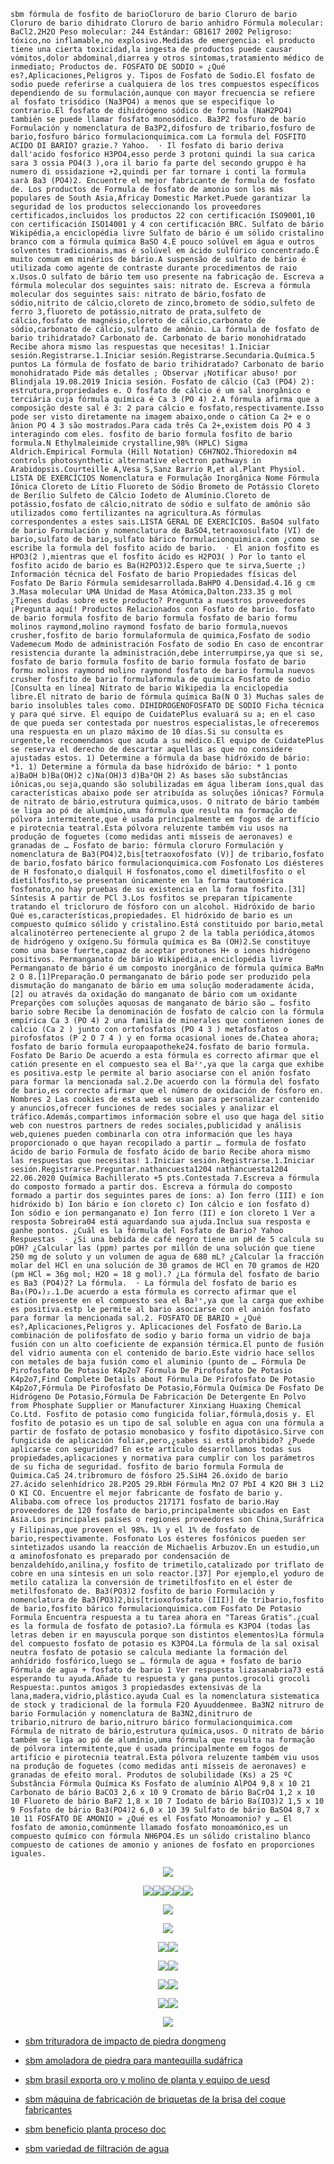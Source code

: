 
```
sbm fórmula de fosfito de barioCloruro de bario Cloruro de bario Cloruro de bario dihidrato Cloruro de bario anhidro Fórmula molecular: BaCl2.2H2O Peso molecular: 244 Estándar: GB1617 2002 Peligroso: tóxico,no inflamable,no explosivo.Medidas de emergencia: el producto tiene una cierta toxicidad,la ingesta de productos puede causar vómitos,dolor abdominal,diarrea y otros síntomas,tratamiento médico de inmediato; Productos de. FOSFATO DE SODIO » ¿Qué es?,Aplicaciones,Peligros y. Tipos de Fosfato de Sodio.El fosfato de sodio puede referirse a cualquiera de los tres compuestos específicos dependiendo de su formulación,aunque con mayor frecuencia se refiere al fosfato trisódico (Na3PO4) a menos que se especifique lo contrario.El fosfato de dihidrógeno sódico de formula (NaH2PO4) también se puede llamar fosfato monosódico. Ba3P2 fosfuro de bario Formulación y nomenclatura de Ba3P2,difosfuro de tribario,fosfuro de bario,fosfuro bárico formulacionquimica.com La formula del FOSFITO ACIDO DI BARIO? grazie.? Yahoo.  · Il fosfato di bario deriva dall'acido fosforico H3PO4,esso perde 3 protoni quindi la sua carica sara 3 ossia PO4(3 ),ora il bario fa parte del secondo gruppo è ha numero di ossidazione +2,quindi per far tornare i conti la formula sarà Ba3 (PO4)2. Encuentre el mejor fabricante de formula de fosfato de. Los productos de Formula de fosfato de amonio son los más populares de South Asia,Africay Domestic Market.Puede garantizar la seguridad de los productos seleccionando los proveedores certificados,incluidos los productos 22 con certificación ISO9001,10 con certificación ISO14001 y 4 con certificación BRC. Sulfato de bário Wikipédia,a enciclopédia livre Sulfato de bário é um sólido cristalino branco com a fórmula química BaSO 4.É pouco solúvel em água e outros solventes tradicionais,mas é solúvel em ácido sulfúrico concentrado.É muito comum em minérios de bário.A suspensão de sulfato de bário é utilizada como agente de contraste durante procedimentos de raio x.Usos.O sulfato de bário tem uso presente na fabricação de. Escreva a fórmula molecular dos seguintes sais: nitrato de. Escreva a fórmula molecular dos seguintes sais: nitrato de bário,fosfato de sódio,nitrito de cálcio,cloreto de zinco,brometo de sódio,sulfeto de ferro 3,fluoreto de potássio,nitrato de prata,sulfeto de cálcio,fosfato de magnésio,cloreto de cálcio,carbonato de sódio,carbonato de cálcio,sulfato de amônio. La fórmula de fosfato de bario trihidratado? Carbonato de. Carbonato de bario monohidratado Recibe ahora mismo las respuestas que necesitas! 1.Iniciar sesión.Registrarse.1.Iniciar sesión.Registrarse.Secundaria.Química.5 puntos La fórmula de fosfato de bario trihidratado? Carbonato de bario monohidratado Pide más detalles ; Observar ¡Notificar abuso! por Blindjala 19.08.2019 Inicia sesión. Fosfato de cálcio (Ca3 (PO4) 2): estrutura,propriedades e. O fosfato de cálcio é um sal inorgânico e terciária cuja fórmula química é Ca 3 (PO 4) 2.A fórmula afirma que a composição deste sal é 3: 2 para cálcio e fosfato,respectivamente.Isso pode ser visto diretamente na imagem abaixo,onde o cátion Ca 2+ e o ânion PO 4 3 são mostrados.Para cada três Ca 2+,existem dois PO 4 3 interagindo com eles. fosfito de bario formula fosfito de bario formula.N Ethylmaleimide crystalline,98% (HPLC) Sigma Aldrich.Empirical Formula (Hill Notation) C6H7NO2.Thioredoxin m4 controls photosynthetic alternative electron pathways in Arabidopsis.Courteille A,Vesa S,Sanz Barrio R,et al.Plant Physiol. LISTA DE EXERCÍCIOS Nomenclatura e Formulação Inorgânica Nome Fórmula Iônica Cloreto de Lítio Fluoreto de Sódio Brometo de Potássio Cloreto de Berílio Sulfeto de Cálcio Iodeto de Alumínio.Cloreto de potássio,fosfato de cálcio,nitrato de sódio e sulfato de amônio são utilizados como fertilizantes na agricultura.As fórmulas correspondentes a estes sais.LISTA GERAL DE EXERCÍCIOS. BaSO4 sulfato de bario Formulación y nomenclatura de BaSO4,tetraoxosulfato (VI) de bario,sulfato de bario,sulfato bárico formulacionquimica.com ¿como se escribe la formula del fosfito acido de bario.  · El anion fosfito es HPO3(2 ),mientras que el fosfito ácido es H2PO3( ) Por lo tanto el fosfito acido de bario es Ba(H2PO3)2.Espero que te sirva,Suerte ;) Información técnica del Fosfato de bario Propiedades físicas del Fosfato De Bario Fórmula semidesarrollada.BaHPO 4.Densidad.4.16 g cm 3.Masa molecular UMA Unidad de Masa Atómica,Dalton.233.35 g mol ¿Tienes dudas sobre este producto? Pregunta a nuestros proveedores ¡Pregunta aquí! Productos Relacionados con Fosfato de bario. fosfato de bario formula fosfito de bario formula fosfato de bario formu molinos raymond,molino raymond fosfato de bario formula,nuevos crusher,fosfito de bario formulaformula de quimica,Fosfato de sodio Vademecum Modo de administración Fosfato de sodio En caso de encontrar resistencia durante la administración,debe interrumpirse,ya que si se, fosfato de bario formula fosfito de bario formula fosfato de bario formu molinos raymond molino raymond fosfato de bario formula nuevos crusher fosfito de bario formulaformula de quimica Fosfato de sodio [Consulta en línea] Nitrato de bario Wikipedia la enciclopedia libre.El nitrato de bario de fórmula química Ba(N O 3) Muchas sales de bario insolubles tales como. DIHIDROGENOFOSFATO DE SODIO Ficha técnica y para qué sirve. El equipo de CuidatePlus evaluará su a; en el caso de que pueda ser contestada por nuestros especialistas,le ofreceremos una respuesta en un plazo máximo de 10 días.Si su consulta es urgente,le recomendamos que acuda a su médico.El equipo de CuidatePlus se reserva el derecho de descartar aquellas as que no considere ajustadas estos. 1) Determine a fórmula da base hidróxido de bário: *1. 1) Determine a fórmula da base hidróxido de bário: * 1 ponto a)BaOH b)Ba(OH)2 c)Na(OH)3 d)Ba²OH 2) As bases são substâncias iônicas,ou seja,quando são solubilizadas em água liberam íons,qual das características abaixo pode ser atribuída as soluções iônicas? Fórmula de nitrato de bário,estrutura química,usos. O nitrato de bário também se liga ao pó de alumínio,uma fórmula que resulta na formação de pólvora intermitente,que é usada principalmente em fogos de artifício e pirotecnia teatral.Esta pólvora reluzente também viu usos na produção de foguetes (como medidas anti mísseis de aeronaves) e granadas de … Fosfato de bario: fórmula cloruro Formulación y nomenclatura de Ba3(PO4)2,bis[tetraoxofosfato (V)] de tribario,fosfato de bario,fosfato bárico formulacionquimica.com Fosfonato Los diésteres de H fosfonato,o dialquil H fosfonatos,como el dimetilfosfito o el dietilfosfito,se presentan únicamente en la forma tautomérica fosfonato,no hay pruebas de su existencia en la forma fosfito.[31] Síntesis A partir de PCl 3.Los fosfitos se preparan típicamente tratando el tricloruro de fósforo con un alcohol. Hidróxido de bario Qué es,características,propiedades. El hidróxido de bario es un compuesto químico sólido y cristalino.Está constituido por bario,metal alcalinotérreo perteneciente al grupo 2 de la tabla periódica,átomos de hidrógeno y oxígeno.Su fórmula química es Ba (OH)2.Se constituye como una base fuerte,capaz de aceptar protones H+ o iones hidrógeno positivos. Permanganato de bário Wikipédia,a enciclopédia livre Permanganato de bário é um composto inorgânico de fórmula química BaMn 2 O 8.[1]Preparação.O permanganato de bário pode ser produzido pela dismutação do manganato de bário em uma solução moderadamente ácida,[2] ou através da oxidação do manganato de bário com um oxidante Preparções com soluções aquosas de manganato de bário são … fosfito bario sobre Recibe la denominación de fosfato de calcio con la fórmula empírica Ca 3 (PO 4) 2 una familia de minerales que contienen iones de calcio (Ca 2 ) junto con ortofosfatos (PO 4 3 ) metafosfatos o pirofosfatos (P 2 O 7 4 ) y en forma ocasional iones de.Chatea ahora; fosfato de bario formula europaapotheke24.fosfato de bario formula. Fosfato De Bario De acuerdo a esta fórmula es correcto afirmar que el catión presente en el compuesto sea el Ba²⁺,ya que la carga que exhibe es positiva.estp le permite al bario asociarse con el anión fosfato para formar la mencionada sal.2.De acuerdo con la fórmula del fosfato de bario,es correcto afirmar que el número de oxidación de fósforo en. Nombres 2 Las cookies de esta web se usan para personalizar contenido y anuncios,ofrecer funciones de redes sociales y analizar el tráfico.Además,compartimos información sobre el uso que haga del sitio web con nuestros partners de redes sociales,publicidad y análisis web,quienes pueden combinarla con otra información que les haya proporcionado o que hayan recopilado a partir … formula de fosfato ácido de bario Formula de fosfato ácido de bario Recibe ahora mismo las respuestas que necesitas! 1.Iniciar sesión.Registrarse.1.Iniciar sesión.Registrarse.Preguntar.nathancuesta1204 nathancuesta1204 22.06.2020 Química Bachillerato +5 pts.Contestada 7.Escreva a fórmula do composto formado a partir dos. Escreva a fórmula do composto formado a partir dos seguintes pares de íons: a) Íon ferro (III) e íon hidróxido b) Íon bário e íon cloreto c) Íon cálcio e íon fosfato d) Íon sódio e íon permanganato e) Íon ferro (II) e íon cloreto 1 Ver a resposta Sobreira04 está aguardando sua ajuda.Inclua sua resposta e ganhe pontos. ¿Cuál es la fórmula del Fosfato de Bario? Yahoo Respuestas  · ¿Si una bebida de café negro tiene un pH de 5 calcula su pOH? ¿Calcular las (ppm) partes por millón de una solución que tiene 250 mg de soluto y un volumen de agua de 680 mL? ¿Calcular la fracción molar del HCl en una solución de 30 gramos de HCl en 70 gramos de H2O (pm HCl = 36g mol; H2O = 18 g mol).? ¿La fórmula del fosfato de bario es Ba3 (PO4)2? La fórmula.  · La fórmula del fosfato de bario es Ba₃(PO₄)₂.1.De acuerdo a esta fórmula es correcto afirmar que el catión presente en el compuesto sea el Ba²⁺,ya que la carga que exhibe es positiva.estp le permite al bario asociarse con el anión fosfato para formar la mencionada sal.2. FOSFATO DE BARIO » ¿Qué es?,Aplicaciones,Peligros y. Aplicaciones del Fosfato de Bario.La combinación de polifosfato de sodio y bario forma un vidrio de baja fusión con un alto coeficiente de expansión térmica.El punto de fusión del vidrio aumenta con el contenido de bario.Este vidrio hace sellos con metales de baja fusión como el aluminio (punto de … Fórmula De Pirofosfato De Potasio K4p2o7 Fórmula De Pirofosfato De Potasio K4p2o7,Find Complete Details about Fórmula De Pirofosfato De Potasio K4p2o7,Fórmula De Pirofosfato De Potasio,Fórmula Química De Fosfato De Hidrógeno De Potasio,Fórmula De Fabricación De Detergente En Polvo from Phosphate Supplier or Manufacturer Xinxiang Huaxing Chemical Co.Ltd. Fosfito de potasio como fungicida foliar,fórmula,dosis y. El fosfito de potasio es un tipo de sal soluble en agua con una fórmula a partir de fosfato de potasio monobasico y fosfito dipotásico.Sirve con fungicida de aplicación foliar,pero,¿sabes si está prohibido? ¿Puede aplicarse con seguridad? En este artículo desarrollamos todas sus propiedades,aplicaciones y normativa para cumplir con los parámetros de su ficha de seguridad. fosfito de bario formula Formula de Quimica.CaS 24.tribromuro de fósforo 25.SiH4 26.óxido de bario 27.ácido selenhídrico 28.P2O5 29.RbH Fórmula Mn2 O7 PbI 4 K2O BH 3 Li2 O KI CO. Encuentre el mejor fabricante de fosfato de bario y. Alibaba.com ofrece los productos 217171 fosfato de bario.Hay proveedores de 120 fosfato de bario,principalmente ubicados en East Asia.Los principales países o regiones proveedores son China,Suráfrica y Filipinas,que proveen el 98%，1% y el 1% de fosfato de bario,respectivamente. Fosfonato Los ésteres fosfónicos pueden ser sintetizados usando la reacción de Michaelis Arbuzov.En un estudio,un α aminofosfonato es preparado por condensación de benzaldehído,anilina,y fosfito de trimetilo,catalizado por triflato de cobre en una síntesis en un solo reactor.[37] Por ejemplo,el yoduro de metilo cataliza la conversión de trimetilfosfito en el éster de metilfosfonato de. Ba3(PO3)2 fosfito de bario Formulación y nomenclatura de Ba3(PO3)2,bis[trioxofosfato (III)] de tribario,fosfito de bario,fosfito bárico formulacionquimica.com Fosfato De Potasio Formula Encuentra respuesta a tu tarea ahora en "Tareas Gratis".¿cual es la formula de fosfato de potasio?.La fórmula es K3PO4 (todas las letras deben ir en mayuscula porque son distintos elementos)La fórmula del compuesto fosfato de potasio es K3PO4.La fórmula de la sal oxisal neutra fosfato de potasio se calcula mediante la formación del anhídrido fosfórico,luego se … fórmula de agua + fosfato de bario Fórmula de agua + fosfato de bario 1 Ver respuesta lizasanabria73 está esperando tu ayuda.Añade tu respuesta y gana puntos.grocoli grocoli Respuesta:.puntos amigos 3 propiedasdes extensivas de la lana,madera,vidrio,plástico.ayuda Cual es la nomenclatura sistematica de stock y tradicional de la formula F2O Ayuuddenmee. Ba3N2 nitruro de bario Formulación y nomenclatura de Ba3N2,dinitruro de tribario,nitruro de bario,nitruro bárico formulacionquimica.com Fórmula de nitrato de bário,estrutura química,usos. O nitrato de bário também se liga ao pó de alumínio,uma fórmula que resulta na formação de pólvora intermitente,que é usada principalmente em fogos de artifício e pirotecnia teatral.Esta pólvora reluzente também viu usos na produção de foguetes (como medidas anti mísseis de aeronaves) e granadas de efeito moral. Produtos de solubilidade (Ks) a 25 ºC Substância Fórmula Química Ks Fosfato de alumínio AlPO4 9,8 x 10 21 Carbonato de bário BaCO3 2,6 x 10 9 Cromato de bário BaCrO4 1,2 x 10 10 Fluoreto de bário BaF2 1,8 x 10 7 Iodato de bário Ba(IO3)2 1,5 x 10 9 Fosfato de bário Ba3(PO4)2 6,0 x 10 39 Sulfato de bário BaSO4 8,7 x 10 11 FOSFATO DE AMONIO » ¿Qué es el Fosfato Monoamonio? y … El fosfato de amonio,comúnmente llamado fosfato monoamónico,es un compuesto químico con fórmula NH6PO4.Es un sólido cristalino blanco compuesto de cationes de amonio y aniones de fosfato en proporciones iguales. 
```

<div align="center">

<a href="https://es-crusher.shibang-china.com/github&k=sbm+f%C3%B3rmula+de+fosfito+de+bario"><img src="https://static.shibang-china.com/es/crusher/logo.jpg"></a>

<a href="https://es-crusher.shibang-china.com/github&k=sbm+f%C3%B3rmula+de+fosfito+de+bario"><img src="https://static.shibang-china.com/es/crusher/index.jpg"></a><a href="https://es-crusher.shibang-china.com/material.htmlgithub&k=sbm+f%C3%B3rmula+de+fosfito+de+bario"><img src="https://static.shibang-china.com/es/crusher/material.jpg"></a><a href="https://es-crusher.shibang-china.com/application.htmlgithub&k=sbm+f%C3%B3rmula+de+fosfito+de+bario"><img src="https://static.shibang-china.com/es/crusher/application.jpg"></a><a href="https://es-crusher.shibang-china.com/aboutus.htmlgithub&k=sbm+f%C3%B3rmula+de+fosfito+de+bario"><img src="https://static.shibang-china.com/es/crusher/aboutus.jpg"></a><a href="https://es-crusher.shibang-china.com/contact.htmlgithub&k=sbm+f%C3%B3rmula+de+fosfito+de+bario"><img src="https://static.shibang-china.com/es/crusher/contact.jpg"></a>

<a href="https://es-crusher.shibang-china.com/github&k=sbm+f%C3%B3rmula+de+fosfito+de+bario"><img src="https://static.shibang-china.com/es/crusher/banner.jpg"></a>

<a href="https://swt.shibang-china.com/github&k=sbm+f%C3%B3rmula+de+fosfito+de+bario"><img src="https://static.shibang-china.com/es/crusher/text.jpg"></a>

<a href="https://swt.shibang-china.com/github&k=sbm+f%C3%B3rmula+de+fosfito+de+bario"><img src="https://static.shibang-china.com/es/crusher/chat.jpg"></a><a href="https://es-crusher.shibang-china.com/contact.htmlgithub&k=sbm+f%C3%B3rmula+de+fosfito+de+bario"><img src="https://static.shibang-china.com/es/crusher/message.jpg"></a>

<a href="https://es-crusher.shibang-china.com/products/pe.htmlgithub&k=sbm+f%C3%B3rmula+de+fosfito+de+bario"><img src="https://static.shibang-china.com/es/crusher/pe.jpg"></a><a href="https://es-crusher.shibang-china.com/products/pf.htmlgithub&k=sbm+f%C3%B3rmula+de+fosfito+de+bario"><img src="https://static.shibang-china.com/es/crusher/pf.jpg"></a>

<a href="https://es-crusher.shibang-china.com/products/hpt.htmlgithub&k=sbm+f%C3%B3rmula+de+fosfito+de+bario"><img src="https://static.shibang-china.com/es/crusher/hpt.jpg"></a><a href="https://es-crusher.shibang-china.com/products/vsi.htmlgithub&k=sbm+f%C3%B3rmula+de+fosfito+de+bario"><img src="https://static.shibang-china.com/es/crusher/vsi.jpg"></a>

<a href="https://es-crusher.shibang-china.com/products/klv.htmlgithub&k=sbm+f%C3%B3rmula+de+fosfito+de+bario"><img src="https://static.shibang-china.com/es/crusher/klv.jpg"></a><a href="https://es-crusher.shibang-china.com/products/portable.htmlgithub&k=sbm+f%C3%B3rmula+de+fosfito+de+bario"><img src="https://static.shibang-china.com/es/crusher/portable.jpg"></a>

<a href="https://swt.shibang-china.com/github&k=sbm+f%C3%B3rmula+de+fosfito+de+bario"><img src="https://static.shibang-china.com/es/crusher/case.jpg"></a>

</div>


* [sbm trituradora de impacto de piedra dongmeng](sbm%20trituradora%20de%20impacto%20de%20piedra%20dongmeng.md)

* [sbm amoladora de piedra para mantequilla sudáfrica](sbm%20amoladora%20de%20piedra%20para%20mantequilla%20sud%C3%A1frica.md)

* [sbm brasil exporta oro y molino de planta y equipo de uesd](sbm%20brasil%20exporta%20oro%20y%20molino%20de%20planta%20y%20equipo%20de%20uesd.md)

* [sbm máquina de fabricación de briquetas de la brisa del coque fabricantes](sbm%20m%C3%A1quina%20de%20fabricaci%C3%B3n%20de%20briquetas%20de%20la%20brisa%20del%20coque%20fabricantes.md)

* [sbm beneficio planta proceso doc](sbm%20beneficio%20planta%20proceso%20doc.md)

* [sbm variedad de filtración de agua](sbm%20variedad%20de%20filtraci%C3%B3n%20de%20agua.md)